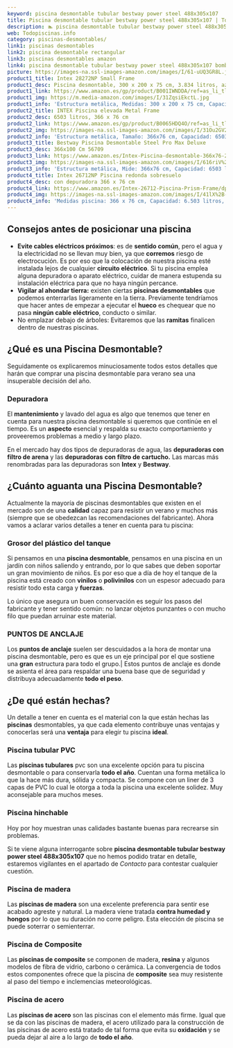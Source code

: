 ```yaml
---
keyword: piscina desmontable tubular bestway power steel 488x305x107
title: Piscina desmontable tubular bestway power steel 488x305x107 | Todopiscinas.info
description: 🏊 piscina desmontable tubular bestway power steel 488x305x107 Ideales para este verano 2021. Aquí puedes comprar piscina desmontable tubular bestway power steel 488x305x107 y comparar con otras similares. No dejes escapar piscina desmontable tubular bestway power steel 488x305x107 a un precio realmente tentador.
web: Todopiscinas.info
category: piscinas-desmontables/
link1: piscinas desmontables
link2: piscina desmontable rectangular
link3: piscinas desmontables amazon
link4: piscina desmontable tubular bestway power steel 488x305x107 bomba
picture: https://images-na.ssl-images-amazon.com/images/I/61-uUQ3GR8L.jpg
product1_title: Intex 28272NP Small Frame
product1_desc: Piscina desmontable, 300 x 200 x 75 cm, 3.834 litros, azul
product1_link: https://www.amazon.es/gp/product/B001IWNDDA/ref=as_li_tl?ie=UTF8&camp=3638&creative=24630&creativeASIN=B001IWNDDA&linkCode=as2&tag=todopiscinas0e-21&linkId=25b9d647487c889cb6ef56ed63f50ca1
product1_img: https://m.media-amazon.com/images/I/31ZqsiEkctL.jpg
product1_info: 'Estructura metálica, Medidas: 300 x 200 x 75 cm, Capacidad: 3.834 litros, Para 6 personas (+ 6 años), Fácil montaje, Forma rectangular'
product2_title: INTEX Piscina elevada Metal Frame
product2_desc: 6503 litros, 366 x 76 cm
product2_link: https://www.amazon.es/gp/product/B0065HDQ4O/ref=as_li_tl?ie=UTF8&camp=3638&creative=24630&creativeASIN=B0065HDQ4O&linkCode=as2&tag=todopiscinas0e-21&linkId=ed2430e3ba564d3527ee103df33ed7b3
product2_img: https://images-na.ssl-images-amazon.com/images/I/31Ou2GV2SAL.jpg
product2_info: 'Estructura metálica, Tamaño: 366x76 cm, Capacidad: 6503 litros, Forma circular, De 4 a 7 personas (+6 años)'
product3_title: Bestway Piscina Desmontable Steel Pro Max Deluxe
product3_desc: 366x100 Cm 56709
product3_link: https://www.amazon.es/Intex-Piscina-desmontable-366x76-28210NP/dp/B0065HDQ4O?__mk_es_ES=%C3%85M%C3%85%C5%BD%C3%95%C3%91&crid=25UQGV9HG2INI&dchild=1&keywords=piscinas+desmontables&qid=1615854176&sprefix=piscinas+dem%2Caps%2C201&sr=8-5&linkCode=ll1&tag=todopiscinas0e-21&linkId=34f200977c6cbaab1f3f4d9ac0e64755&language=es_ES&ref_=as_li_ss_tl
product3_img: https://images-na.ssl-images-amazon.com/images/I/616riV%2BiY3L.jpg
product3_info: 'Estructura metálica, Mide: 366x76 cm, Capacidad: 6503 litros, De 4 a 7 personas mayores de 6 años, Forma circular, Tecnología Super-Tough'
product4_title: Intex 26712NP Piscina redonda sobresuelo
product4_desc: con depuradora 366 x 76 cm
product4_link: https://www.amazon.es/Intex-26712-Piscina-Prism-Frame/dp/B07FB823GL?__mk_es_ES=%C3%85M%C3%85%C5%BD%C3%95%C3%91&dchild=1&keywords=piscinas+desmontables+con+depuradora&qid=1615936418&sr=8-5&linkCode=ll1&tag=todopiscinas0e-21&linkId=d98699de7830cd471766fa1daa36de34&language=es_ES&ref_=as_li_ss_tl
product4_img: https://images-na.ssl-images-amazon.com/images/I/41lX%2B-YpibL.jpg
product4_info: 'Medidas piscina: 366 x 76 cm, Capacidad: 6.503 litros, Incluye depuradora de cartucha A, Lona resistente triple capa'
---
```




## Consejos antes de posicionar una piscina



*   **Evite cables eléctricos próximos**: es de **sentido común**, pero el agua y la electricidad no se llevan muy bien, ya que **corremos** riesgo de electrocución. Es por eso que la colocación de nuestra piscina esté instalada lejos de cualquier **circuito eléctrico**. Si tu piscina emplea alguna depuradora o aparato eléctrico, cuidar de manera estupenda su instalación eléctrica para que no haya ningún percance.
*   **Vigilar al ahondar tierra:** existen ciertas **piscinas desmontables** que podemos enterrarlas ligeramente en la tierra. Previamente tendríamos que hacer antes de empezar a ejecutar el **hueco** es chequear que no pasa **ningún cable eléctrico**, conducto o similar.
*   No emplazar debajo de árboles: Evitaremos que las **ramitas** finalicen dentro de nuestras piscinas.
## ¿Qué es una Piscina Desmontable?



Seguidamente os explicaremos minuciosamente todos estos detalles que harán que comprar una piscina desmontable para verano sea una insuperable decisión del año.

<stats-list :link1=link1 :link2=link2 :link3=link3 :link4=link4 :category=category></stats-list>


### Depuradora

El **mantenimiento** y lavado del agua es algo que tenemos que tener en cuenta para nuestra piscina desmontable si queremos que continúe en el tiempo. Es un **aspecto** esencial y respalda su exacto comportamiento y proveeremos problemas a medio y largo plazo.

En el mercado hay dos tipos de depuradoras de agua, las **depuradoras con filtro de arena** y  las **depuradoras** **con filtro de cartucho.** Las marcas más renombradas para las depuradoras son **Intex** y **Bestway**.


## ¿Cuánto aguanta una Piscina Desmontable?

Actualmente la mayoría de piscinas desmontables que existen en el mercado son de una **calidad** capaz para resistir un verano y muchos más (siempre que se obedezcan las recomendaciones del fabricante). Ahora vamos a aclarar varios detalles a tener en cuenta para tu piscina:


### Grosor del plástico del tanque

Si pensamos en una **piscina desmontable**, pensamos en una piscina en un jardín con niños saliendo y entrando, por lo que sabes que deben soportar un gran movimiento de niños. Es por eso que a día de hoy el tanque de la piscina está creado con **vinilos** o **polivinilos** con un espesor adecuado para resistir todo esta carga y **fuerzas**.

Lo único que asegura un	 buen conservación es seguir los pasos del fabricante y tener sentido común: no lanzar objetos punzantes o con mucho filo que puedan arruinar este material.


### PUNTOS DE ANCLAJE

Los **puntos de anclaje** suelen ser descuidados a la hora de montar una piscina desmontable, pero  es que es un eje principal por el que sostiene una **gran** estructura para todo el grupo.| Estos puntos de anclaje es donde se asienta el área para respaldar una buena base que de seguridad y distribuya adecuadamente **todo el peso**.

<brand-panel :title=product1_title :desc=product1_desc :img=product1_img :link=product1_link></brand-panel>

<external-banner></external-banner>



## ¿De qué  están hechas?

Un detalle a tener en cuenta es el material con la que están hechas las **piscinas** desmontables, ya que cada elemento contribuye unas ventajas y conocerlas  será una **ventaja** para elegir tu piscina **ideal**.


### Piscina tubular PVC

Las **piscinas tubulares** pvc son una excelente opción para tu piscina desmontable o para conservarla **todo el año**. Cuentan una forma metálica lo que la hace más dura, sólida y compacta. Se compone con un liner de 3 capas de PVC lo cual le otorga a toda la piscina una excelente solidez. Muy aconsejable para muchos meses.


### Piscina hinchable

 Hoy por hoy muestran unas calidades bastante buenas para recrearse sin problemas.

Si te viene alguna interrogante sobre **piscina desmontable tubular bestway power steel 488x305x107** que no hemos podido tratar en detalle, estaremos vigilantes en el apartado de _Contacto_ para contestar cualquier cuestión.


### Piscina de madera

Las **piscinas de madera** son una excelente preferencia para sentir ese acabado agreste y natural. La madera viene tratada **contra humedad y hongos** por lo que su duración no corre peligro. Esta elección de piscina se puede soterrar o semienterrar.


### Piscina de Composite

Las **piscinas de composite** se componen de madera, **resina** y algunos modelos de fibra de vidrio, carbono o cerámica. La convergencia de todos estos componentes ofrece que la piscina de **composite** sea muy resistente al paso del tiempo e inclemencias meteorológicas.


### Piscina de acero

Las **piscinas de acero** son las piscinas con el elemento más firme. Igual que se da con las piscinas de madera, el acero utilizado para la construcción de las piscinas de acero está tratado de tal forma que evita su **oxidación** y se pueda dejar al aire a lo largo de **todo el año**.